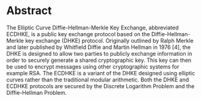 # Abstract
The Elliptic Curve Diffie-Hellman-Merkle Key Exchange, abbreviated ECDHKE, is a public key
exchange protocol based on the Diffie-Hellman-Merkle key exchange (DHKE) protocol. Originally
outlined by Ralph Merkle and later published by Whitfield Diffie and Martin Hellman in 1976 [4],
the DHKE is designed to allow two parties to publicly exchange information in order to securely
generate a shared cryptographic key. This key can then be used to encrypt messages using other
cryptographic systems for example RSA. The ECDHKE is a variant of the DHKE designed using
elliptic curves rather than the traditional modular arithmetic. Both the DHKE and ECDHKE
protocols are secured by the Discrete Logarithm Problem and the Diffie-Hellman Problem.
